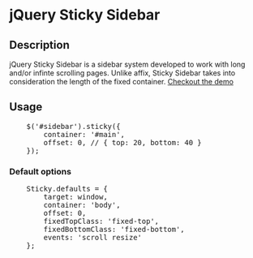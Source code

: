 # jQuery Sticky Sidebar

## Description
jQuery Sticky Sidebar is a sidebar system developed to work with long
and/or infinte scrolling pages. 
Unlike affix, Sticky Sidebar takes into consideration the length of the
fixed container. [Checkout the
demo](http://proximity.github.io/jquery-sticky-sidebar/)

## Usage
<pre>
	$('#sidebar').sticky({
		container: '#main',
		offset: 0, // { top: 20, bottom: 40 }
	});
</pre>

### Default options
<pre>
	Sticky.defaults = {
		target: window,
		container: 'body',
		offset: 0,
		fixedTopClass: 'fixed-top',
		fixedBottomClass: 'fixed-bottom',
		events: 'scroll resize'
	};
</pre>




